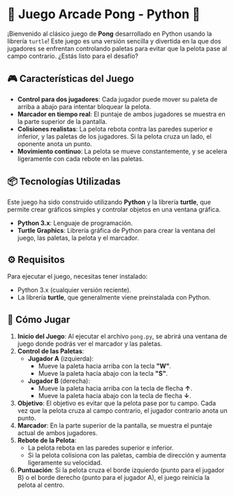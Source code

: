 # 🏓 **Juego Arcade Pong - Python** 🏓

¡Bienvenido al clásico juego de **Pong** desarrollado en Python usando la librería `turtle`! Este juego es una versión sencilla y divertida en la que dos jugadores se enfrentan controlando paletas para evitar que la pelota pase al campo contrario. ¿Estás listo para el desafío?

## 🎮 **Características del Juego**

- **Control para dos jugadores**: Cada jugador puede mover su paleta de arriba a abajo para intentar bloquear la pelota.
- **Marcador en tiempo real**: El puntaje de ambos jugadores se muestra en la parte superior de la pantalla.
- **Colisiones realistas**: La pelota rebota contra las paredes superior e inferior, y las paletas de los jugadores. Si la pelota cruza un lado, el oponente anota un punto.
- **Movimiento continuo**: La pelota se mueve constantemente, y se acelera ligeramente con cada rebote en las paletas.

## 📦 **Tecnologías Utilizadas**

Este juego ha sido construido utilizando **Python** y la librería **turtle**, que permite crear gráficos simples y controlar objetos en una ventana gráfica.

- **Python 3.x**: Lenguaje de programación.
- **Turtle Graphics**: Librería gráfica de Python para crear la ventana del juego, las paletas, la pelota y el marcador.

## ⚙️ **Requisitos**

Para ejecutar el juego, necesitas tener instalado:

- Python 3.x (cualquier versión reciente).
- La librería **turtle**, que generalmente viene preinstalada con Python.

## 📜 **Cómo Jugar**

1. **Inicio del Juego**: Al ejecutar el archivo `pong.py`, se abrirá una ventana de juego donde podrás ver el marcador y las paletas.
2. **Control de las Paletas**:
   - **Jugador A** (izquierda):  
     - Mueve la paleta hacia arriba con la tecla **"W"**.
     - Mueve la paleta hacia abajo con la tecla **"S"**.
   - **Jugador B** (derecha):  
     - Mueve la paleta hacia arriba con la tecla de flecha **↑**.
     - Mueve la paleta hacia abajo con la tecla de flecha **↓**.
3. **Objetivo**: El objetivo es evitar que la pelota pase por tu campo. Cada vez que la pelota cruza al campo contrario, el jugador contrario anota un punto.
4. **Marcador**: En la parte superior de la pantalla, se muestra el puntaje actual de ambos jugadores.
5. **Rebote de la Pelota**: 
   - La pelota rebota en las paredes superior e inferior.
   - Si la pelota colisiona con las paletas, cambia de dirección y aumenta ligeramente su velocidad.
6. **Puntuación**: Si la pelota cruza el borde izquierdo (punto para el jugador B) o el borde derecho (punto para el jugador A), el juego reinicia la pelota al centro.


